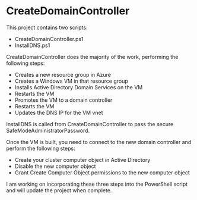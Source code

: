 # CreateDomainController
This project contains two scripts:
- CreateDomainController.ps1
- InstallDNS.ps1

CreateDomainController does the majority of the work, performing the following steps:
- Creates a new resource group in Azure
- Creates a Windows VM in that resource group
- Installs Active Directory Domain Services on the VM
- Restarts the VM
- Promotes the VM to a domain controller
- Restarts the VM
- Updates the DNS IP for the VM vnet

InstallDNS is called from CreateDomainController to pass the secure SafeModeAdministratorPassword.

Once the VM is built, you need to connect to the new domain controller and perform the following steps:
- Create your cluster computer object in Active Directory
- Disable the new computer object
- Grant Create Computer Object permissions to the new computer object

I am working on incorporating these three steps into the PowerShell script and will update the project when complete.
